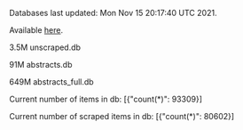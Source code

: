 Databases last updated: Mon Nov 15 20:17:40 UTC 2021. 

Available [here](https://github.com/cbeauhilton/ash-db/releases).

3.5M	unscraped.db

91M	abstracts.db

649M	abstracts_full.db

Current number of items in db:
[{"count(*)": 93309}]

Current number of scraped items in db:
[{"count(*)": 80602}]
